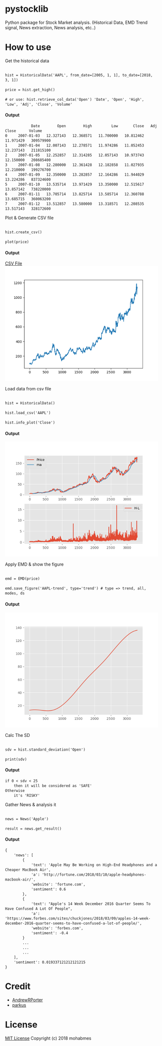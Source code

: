 # pystocklib
Python package for Stock Market analysis. (Historical Data, EMD Trend signal, News extraction, News analysis, etc..)

# How to use

Get the historical data
```

hist = HistoricalData('AAPL', from_date=[2005, 1, 1], to_date=[2018, 3, 1])

price = hist.get_high()

# or use: hist.retrieve_col_data('Open') 'Date', 'Open', 'High', 'Low', 'Adj', 'Close', 'Volume'

```
#### Output
```
            Date        Open        High         Low       Close   Adj Close      Volume
0     2007-01-03   12.327143   12.368571   11.700000   10.812462   11.971429   309579900
1     2007-01-04   12.007143   12.278571   11.974286   11.052453   12.237143   211815100
2     2007-01-05   12.252857   12.314285   12.057143   10.973743   12.150000   208685400
3     2007-01-08   12.280000   12.361428   12.182858   11.027935   12.210000   199276700
4     2007-01-09   12.350000   13.282857   12.164286   11.944029   13.224286   837324600
5     2007-01-10   13.535714   13.971429   13.350000   12.515617   13.857142   738220000
6     2007-01-11   13.705714   13.825714   13.585714   12.360788   13.685715   360063200
7     2007-01-12   13.512857   13.580000   13.318571   12.208535   13.517143   328172600
```



Plot & Generate CSV file
```

hist.create_csv()

plot(price)

```
#### Output
[CSV File](https://github.com/mohabmes/pystocklib/blob/master/data/AAPL.csv)<br>
![AAPL-data.png](./data/AAPL-data.png)



Load data from csv file
```

hist = HistoricalData()

hist.load_csv('AAPL')

hist.info_plot('Close')

```
#### Output
![AAPL info](./data/AAPL-info.png)


Apply EMD & show the figure
```

emd = EMD(price)

emd.save_figure('AAPL-trend', type='trend') # type => trend, all, modes, ds

```
#### Output
![AAPL-trend](./data/AAPL-trend.png)


Calc The SD
```

sdv = hist.standard_deviation('Open')

print(sdv)

```
#### Output
```
if 0 < sdv < 25
	then it will be considered as 'SAFE'
Otherwise
	it's 'RISKY'

```


Gather News & analysis it
```

news = News('Apple')

result = news.get_result()

```
#### Output
```
{
	'news': [
		{
			'text': 'Apple May Be Working on High-End Headphones and a Cheaper MacBook Air',
			'a': 'http://fortune.com/2018/03/10/apple-headphones-macbook-air/',
			'website': 'fortune.com',
			'sentiment': 0.6
		},
		{
			'text': "Apple's 14 Week December 2016 Quarter Seems To Have Confused A Lot Of People",
			'a': 'https://www.forbes.com/sites/chuckjones/2018/03/09/apples-14-week-december-2016-quarter-seems-to-have-confused-a-lot-of-people/',
			'website': 'forbes.com',
			'sentiment': -0.4
		}
		...
		...
		...
	],
	'sentiment': 0.019337121212121215
}

```

# Credit
- [AndrewRPorter](https://github.com/AndrewRPorter)
- [parkus](https://github.com/parkus)

# License
[MIT License](https://github.com/mohabmes/pystocklib/blob/master/LICENSE) Copyright (c) 2018 mohabmes
